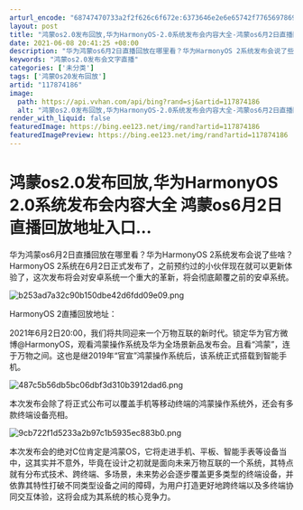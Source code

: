 ```yaml
---
arturl_encode: "68747470733a2f2f626c6f672e:6373646e2e6e65742f77656978696e5f33313936373733372f:61727469636c652f64657461696c732f313137383734313836"
layout: post
title: "鸿蒙os2.0发布回放,华为HarmonyOS-2.0系统发布会内容大全-鸿蒙os6月2日直播回放地址入口..."
date: 2021-06-08 20:41:25 +08:00
description: "华为鸿蒙os6月2日直播回放在哪里看？华为HarmonyOS 2系统发布会说了些啥？HarmonyO"
keywords: "鸿蒙os2.0发布会文字直播"
categories: ['未分类']
tags: ['鸿蒙Os20发布回放']
artid: "117874186"
image:
  path: https://api.vvhan.com/api/bing?rand=sj&artid=117874186
  alt: "鸿蒙os2.0发布回放,华为HarmonyOS-2.0系统发布会内容大全-鸿蒙os6月2日直播回放地址入口..."
render_with_liquid: false
featuredImage: https://bing.ee123.net/img/rand?artid=117874186
featuredImagePreview: https://bing.ee123.net/img/rand?artid=117874186
---
```


# 鸿蒙os2.0发布回放,华为HarmonyOS 2.0系统发布会内容大全 鸿蒙os6月2日直播回放地址入口...

华为鸿蒙os6月2日直播回放在哪里看？华为HarmonyOS 2系统发布会说了些啥？HarmonyOS 2系统在6月2日正式发布了，之前预约过的小伙伴现在就可以更新体验了，这次发布将会对安卓系统一个重大的革新，将会彻底颠覆之前的安卓系统。

![b253ad7a32c90b150dbe42d6fdd09e09.png](https://i-blog.csdnimg.cn/blog_migrate/7871e531032b273dbf5c367273c694ee.jpeg)

HarmonyOS 2直播回放地址：

2021年6月2日20:00，我们将共同迎来一个万物互联的新时代。锁定华为官方微博@HarmonyOS，观看鸿蒙操作系统及华为全场景新品发布会。且看“鸿蒙”，连于万物之间。这也是继2019年“官宣”鸿蒙操作系统后，该系统正式搭载到智能手机。

![487c5b56db5bc06dbf3d310b3912dad6.png](https://i-blog.csdnimg.cn/blog_migrate/61908916fdeacca38bb031f782529f42.jpeg)

本次发布会除了将正式公布可以覆盖手机等移动终端的鸿蒙操作系统外，还会有多款终端设备亮相。

![9cb722f1d5233a2b97c1b5935ec883b0.png](https://i-blog.csdnimg.cn/blog_migrate/c345a8bfda2a96bef77c24dfeecc3afb.jpeg)

本次发布会的绝对C位肯定是鸿蒙OS，它将走进手机、平板、智能手表等设备当中，这其实并不意外，毕竟在设计之初就是面向未来万物互联的一个系统，其特点就有分布式技术、跨终端、多场景，未来势必会逐步覆盖更多类型的终端设备，并依靠其特性打破不同类型设备之间的障碍，为用户打造更好地跨终端以及多终端协同交互体验，这将会成为其系统的核心竞争力。